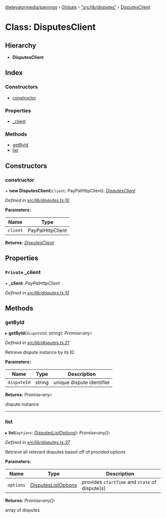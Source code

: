 [@elevatormedia/paymigo](../README.md) › [Globals](../globals.md) › ["src/lib/disputes"](../modules/_src_lib_disputes_.md) › [DisputesClient](_src_lib_disputes_.disputesclient.md)

# Class: DisputesClient

## Hierarchy

-   **DisputesClient**

## Index

### Constructors

-   [constructor](_src_lib_disputes_.disputesclient.md#constructor)

### Properties

-   [\_client](_src_lib_disputes_.disputesclient.md#private-_client)

### Methods

-   [getById](_src_lib_disputes_.disputesclient.md#getbyid)
-   [list](_src_lib_disputes_.disputesclient.md#list)

## Constructors

### constructor

\+ **new DisputesClient**(`client`: PayPalHttpClient): _[DisputesClient](_src_lib_disputes_.disputesclient.md)_

_Defined in [src/lib/disputes.ts:10](https://github.com/ELEVATORmedia/paymigo/blob/7e4f33e/src/lib/disputes.ts#L10)_

**Parameters:**

| Name     | Type             |
| -------- | ---------------- |
| `client` | PayPalHttpClient |

**Returns:** _[DisputesClient](_src_lib_disputes_.disputesclient.md)_

## Properties

### `Private` \_client

• **\_client**: _PayPalHttpClient_

_Defined in [src/lib/disputes.ts:10](https://github.com/ELEVATORmedia/paymigo/blob/7e4f33e/src/lib/disputes.ts#L10)_

## Methods

### getById

▸ **getById**(`disputeId`: string): _Promise‹any›_

_Defined in [src/lib/disputes.ts:21](https://github.com/ELEVATORmedia/paymigo/blob/7e4f33e/src/lib/disputes.ts#L21)_

Retrieve dispute instance by its ID

**Parameters:**

| Name        | Type   | Description               |
| ----------- | ------ | ------------------------- |
| `disputeId` | string | unique dispute identifier |

**Returns:** _Promise‹any›_

dispute instance

---

### list

▸ **list**(`options`: [DisputesListOptions](../modules/_src_lib_disputes_.md#disputeslistoptions)): _Promise‹any[]›_

_Defined in [src/lib/disputes.ts:37](https://github.com/ELEVATORmedia/paymigo/blob/7e4f33e/src/lib/disputes.ts#L37)_

Retrieve all relevant disputes based off of provided options

**Parameters:**

| Name      | Type                                                                        | Description                                    |
| --------- | --------------------------------------------------------------------------- | ---------------------------------------------- |
| `options` | [DisputesListOptions](../modules/_src_lib_disputes_.md#disputeslistoptions) | provides `startTime` and `state` of dispute(s) |

**Returns:** _Promise‹any[]›_

array of disputes
